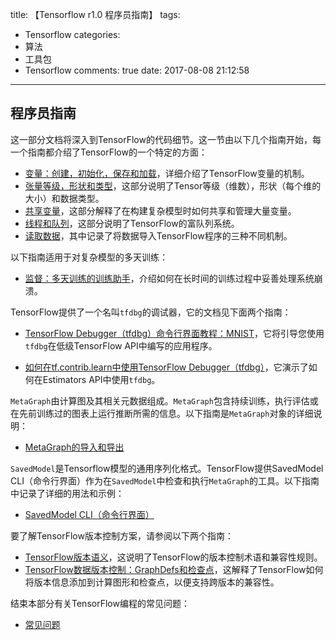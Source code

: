 title: 【Tensorflow r1.0 程序员指南】
tags:
  - Tensorflow
categories:
  - 算法
  - 工具包
  - Tensorflow
comments: true
date: 2017-08-08 21:12:58
---

## 程序员指南

这一部分文档将深入到TensorFlow的代码细节。这一节由以下几个指南开始，每一个指南都介绍了TensorFlow的一个特定的方面：

- [变量：创建，初始化，保存和加载]()，详细介绍了TensorFlow变量的机制。
- [张量等级，形状和类型]()，这部分说明了Tensor等级（维数），形状（每个维的大小）和数据类型。
- [共享变量]()，这部分解释了在构建复杂模型时如何共享和管理大量变量。
- [线程和队列]()，这部分说明了TensorFlow的富队列系统。
- [读取数据]()，其中记录了将数据导入TensorFlow程序的三种不同机制。

以下指南适用于对复杂模型的多天训练：

- [监督：多天训练的训练助手]()，介绍如何在长时间的训练过程中妥善处理系统崩溃。

TensorFlow提供了一个名叫`tfdbg`的调试器，它的文档见下面两个指南：

- [TensorFlow Debugger（tfdbg）命令行界面教程：MNIST]()，它将引导您使用`tfdbg`在低级TensorFlow API中编写的应用程序。

- [如何在tf.contrib.learn中使用TensorFlow Debugger（tfdbg）]()，它演示了如何在Estimators API中使用`tfdbg`。

`MetaGraph`由计算图及其相关元数据组成。`MetaGraph`包含持续训练，执行评估或在先前训练过的图表上运行推断所需的信息。以下指南是`MetaGraph`对象的详细说明：

- [MetaGraph的导入和导出]()

`SavedModel`是Tensorflow模型的通用序列化格式。TensorFlow提供SavedModel CLI（命令行界面）作为在`SavedModel`中检查和执行`MetaGraph`的工具。以下指南中记录了详细的用法和示例：

- [SavedModel CLI（命令行界面）]()

要了解TensorFlow版本控制方案，请参阅以下两个指南：

- [TensorFlow版本语义]()，这说明了TensorFlow的版本控制术语和兼容性规则。
- [TensorFlow数据版本控制：GraphDefs和检查点]()，这解释了TensorFlow如何将版本信息添加到计算图形和检查点，以便支持跨版本的兼容性。

结束本部分有关TensorFlow编程的常见问题：

- [常见问题]()






